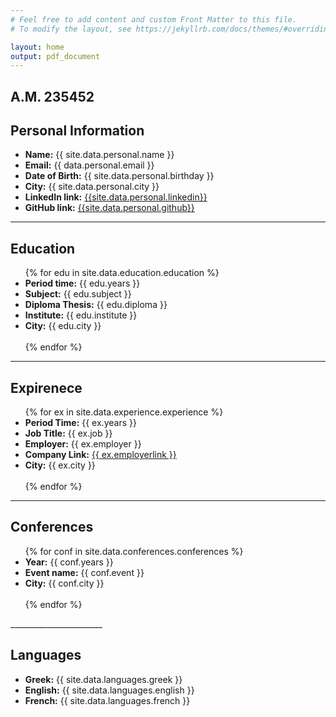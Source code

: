 ```yaml
---
# Feel free to add content and custom Front Matter to this file.
# To modify the layout, see https://jekyllrb.com/docs/themes/#overriding-theme-defaults

layout: home
output: pdf_document
---
```


<h2>A.M. 235452</h2>
<h2>Personal Information</h2>


<ul>
    <li><strong>Name:</strong> {{ site.data.personal.name }}</li>
    <li><strong>Email:</strong> {{  data.personal.email }}</li>
    <li><strong>Date of Birth:</strong> {{ site.data.personal.birthday }}</li>
    <li><strong>City:</strong> {{ site.data.personal.city }}</li>
    <li>
        <strong>LinkedIn link:</strong> 
        <a href="http://{{ site.data.personal.linkedin }}" target="_blank">{{site.data.personal.linkedin}}</a>
    </li>
    <li>
        <strong>GitHub link:</strong>
        <a href="http://{{ site.data.personal.github }}" target="_blank">{{site.data.personal.github}}</a>
    </li>
</ul>

_______________________


<h2>Education</h2>

<ul>
    {% for edu in site.data.education.education %}
        <li><strong>Period time:</strong> {{ edu.years }}</li>
        <li><strong>Subject:</strong> {{ edu.subject }} </li>
        <li><strong>Diploma Thesis:</strong> {{ edu.diploma }} </li> 
        <li><strong>Institute:</strong> {{ edu.institute }}</li>
        <li><strong>City:</strong> {{ edu.city }} </li><br>
    {% endfor %}
</ul>

_______________________


<h2>Expirenece</h2>

<ul>
    {% for ex in site.data.experience.experience %}
        <li><strong>Period Time:</strong> {{ ex.years }} </li>
        <li><strong>Job Title:</strong> {{ ex.job }} </li> 
        <li><strong>Employer:</strong> {{ ex.employer }} </li> 
        <li><strong>Company Link:</strong> <a href="http://{{ ex.employerlink }}" target="_blank">{{ ex.employerlink }}</a></li>
        <li><strong>City:</strong> {{ ex.city }}</li><br>
    {% endfor %}
</ul>

_______________________


<h2>Conferences</h2>

<ul>
    {% for conf in site.data.conferences.conferences %}
        <li><strong>Year:</strong> {{ conf.years }}</li> 
        <li><strong>Event name:</strong> {{ conf.event }}</li> 
        <li><strong>City:</strong> {{ conf.city }}</li> <br>
    {% endfor %}
</ul>
_______________________


<h2>Languages</h2>

<ul>
    <li><strong>Greek:</strong> {{ site.data.languages.greek }}</li>
    <li><strong>English:</strong> {{ site.data.languages.english }}</li>
    <li><strong>French:</strong> {{ site.data.languages.french }}</li>
</ul>

